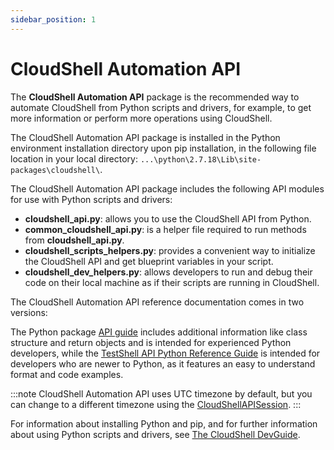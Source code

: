 ```yaml
---
sidebar_position: 1
---
```


# CloudShell Automation API

The **CloudShell Automation API** package is the recommended way to automate CloudShell from Python scripts and drivers, for example, to get more information or perform more operations using CloudShell.

The CloudShell Automation API package is installed in the Python environment installation directory upon pip installation, in the following file location in your local directory: `...\python\2.7.18\Lib\site-packages\cloudshell\`.

The CloudShell Automation API package includes the following API modules for use with Python scripts and drivers:

- **cloudshell\_api.py**: allows you to use the CloudShell API from Python.
- **common\_cloudshell\_api.py**: is a helper file required to run methods from **cloudshell\_api.py**.
- **cloudshell\_scripts\_helpers.py**: provides a convenient way to initialize the CloudShell API and get blueprint variables in your script.
- **cloudshell\_dev\_helpers.py**: allows developers to run and debug their code on their local machine as if their scripts are running in CloudShell.

The CloudShell Automation API reference documentation comes in two versions:

The Python package [API guide](pathname:///api-docs/2024.1/Python-API/) includes additional information like class structure and return objects and is intended for experienced Python developers, while the [TestShell API Python Reference Guide](pathname:///api-docs/2024.1/TestShell-API/TestShell%20Python%20API.html) is intended for developers who are newer to Python, as it features an easy to understand format and code examples.

:::note
CloudShell Automation API uses UTC timezone by default, but you can change to a different timezone using the [CloudShellAPISession](pathname:///api-docs/2024.1/Python-API/cloudshell.api.html#cloudshell.api.cloudshell_api.CloudShellAPISession).
:::

For information about installing Python and pip, and for further information about using Python scripts and drivers, see [The CloudShell DevGuide](../../devguide/index.md).